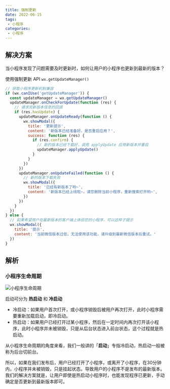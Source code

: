 ```yaml
---
title: 强制更新
date: 2022-06-15
tags:
 - 小程序
categories:
 - 小程序
---
```


## 解决方案

当小程序发现了问题需要及时更新时，如何让用户的小程序也更新到最新的版本？

使用强制更新 API `wx.getUpdateManager()`

```js
// 获取小程序更新机制兼容
if (wx.canIUse('getUpdateManager')) {
  const updateManager = wx.getUpdateManager()
  updateManager.onCheckForUpdate(function (res) {
    // 请求完新版本信息的回调
    if (res.hasUpdate) {
      updateManager.onUpdateReady(function () {
        wx.showModal({
          title: '更新提示',
          content: '新版本已经准备好，是否重启应用？',
          success: function (res) {
            if (res.confirm) {
              // 新的版本已经下载好，调用 applyUpdate 应用新版本并重启
              updateManager.applyUpdate()
            }
          }
        })
      })
      updateManager.onUpdateFailed(function () {
        // 新的版本下载失败
        wx.showModal({
          title: '已经有新版本了哟~',
          content: '新版本已经上线啦~，请您删除当前小程序，重新搜索打开哟~',
        })
      })
    }
  })
} else {
  // 如果希望用户在最新版本的客户端上体验您的小程序，可以这样子提示
  wx.showModal({
    title: '提示',
    content: '当前微信版本过低，无法使用该功能，请升级到最新微信版本后重试。'
  })
}
```



## 解析

### 小程序生命周期

![小程序生命周期](https://res.wx.qq.com/wxdoc/dist/assets/img/life-cycle.5558d9eb.svg)

启动可分为 **热启动** 和 **冷启动**

- 冷启动：如果用户首次打开，或小程序销毁后被用户再次打开，此时小程序需要重新加载启动，即冷启动。
- 热启动：如果用户已经打开过某小程序，然后在一定时间内再次打开该小程序，此时小程序并未被销毁，只是从后台状态进入前台状态，这个过程就是热启动。

从小程序生命周期的角度来看，我们一般讲的「**启动**」专指冷启动，热启动一般被称为后台切前台。





所以，如果在我们发布后，用户已经打开了小程序，或离开了小程序，在30分钟内，小程序并未被销毁，只是挂起状态。导致用户的小程序不是发布的最新版本。我们的解决方案就是，让用户即使是热启动小程序时，也能发现程序已更新，手动确定是否更新到最新版本即可。